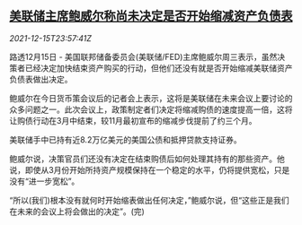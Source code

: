 <!--1639612862000-->
[美联储主席鲍威尔称尚未决定是否开始缩减资产负债表](https://cn.reuters.com/article/us-fed-powell-balance-sheet-1216-idCNKBS2IU2D6)
------

<div><i>2021-12-15T23:57:41Z</i></div><p>路透12月15日 - 美国联邦储备委员会(美联储/FED)主席鲍威尔周三表示，虽然决策者已经决定加快结束资产购买的行动，但他们还没有就是否开始缩减美联储资产负债表做出决定。</p><p>鲍威尔在今日货币策会议后的记者会上表示，这将是美联储在未来会议上要讨论的众多问题之一。此次会议上，政策制定者们决定将缩减购债的速度提高一倍，这将让购债行动在3月中结束，较11月最初宣布的缩减步伐提前了约三个月。</p><p>美联储手中已持有近8.2万亿美元的美国公债和抵押贷款支持证券。</p><p>鲍威尔说，决策官员们还没有决定在结束购债后如何处理其持有的那些资产。他说，即使从3月份开始所持资产规模保持在一个稳定的水平，仍将提供宽松，只是没有“进一步宽松”。</p><p>“所以(我们)根本没有就何时开始缩表做出任何决定，”鲍威尔说，但“这些正是我们在未来的会议上将会做出的决定”。(完)</p>
